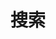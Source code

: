 ---
title: "搜索"
slug: "search"
layout: "search"
outputs:
    - html
    - json
menu:
    main:
        weight: 2
        params: 
            icon: search
---